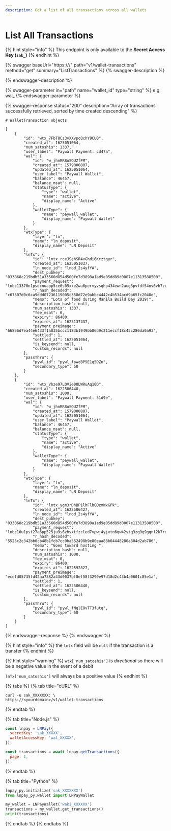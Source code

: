 ```yaml
---
description: Get a list of all transactions across all wallets
---
```


# List All Transactions

{% hint style="info" %}
This endpoint is only available to the **Secret Access Key (`sak_`)**
{% endhint %}

{% swagger baseUrl="https://<yourdomain>/" path="v1/wallet-transactions" method="get" summary="ListTransactions" %}
{% swagger-description %}

{% endswagger-description %}

{% swagger-parameter in="path" name="wallet_id" type="string" %}
e.g. wal\_
{% endswagger-parameter %}

{% swagger-response status="200" description="Array of transactions successfully retrieved, sorted by time created descending" %}
```
# WalletTransaction objects

[
    {
        "id": "wtx_7FbT8Cz3vXXvpcQchY9CU0",
        "created_at": 1625051064,
        "num_satoshis": 1337,
        "user_label": "Paywall Payment: cd47a",
        "wal": {
            "id": "w_jhnRR8uSQUZfPM",
            "created_at": 1579000807,
            "updated_at": 1625051064,
            "user_label": "Paywall Wallet",
            "balance": 46457,
            "balance_msat": null,
            "statusType": {
                "type": "wallet",
                "name": "active",
                "display_name": "Active"
            },
            "walletType": {
                "name": "paywall_wallet",
                "display_name": "Paywall Wallet"
            }
        },
        "wtxType": {
            "layer": "ln",
            "name": "ln_deposit",
            "display_name": "LN Deposit"
        },
        "lnTx": {
            "id": "lntx_rceJSehSR4vGhdi6Krztgyr",
            "created_at": 1625051037,
            "ln_node_id": "lnod_2s4yfYA",
            "dest_pubkey": "033868c219bdb51a33560d854d500fe7d3898a1ad9e05dd89d0007e11313588500",
            "payment_request": "lnbc13370n1psdcnuapp5ce6s05xxe2wa6pervyvsqhp434ewn2aug3pvfdf54nv6vh7zqj8qdzyf3hhgueqdanzqen0dajzqer4wf5kueeqf4sku6tvvysyyatfd3jzq3rp0ysryvp38ysscqzpgxqyz5vqsp5y7t4jxcskf3mnupnvsa26e3ycr7jv08j6cx86g5pfvfa53gm8vhq9qyyssq9heux79sqmfjftejf0vm62d8l6tval9xdhu7tah96xv486htlac3gr5ufs426qrucm3j4txtx0k4ca7uxlvh2a9qm304rpuyum9znygp7xdmn3",
            "r_hash_decoded": "c67507d0c6ca9ddd07236119005c358d72e9abbc4442c4b534acd9a65fc2048e",
            "memo": "Lots of food during Manila Build Day 2019!",
            "description_hash": null,
            "num_satoshis": 1337,
            "fee_msat": 0,
            "expiry": 86400,
            "expires_at": 1625137437,
            "payment_preimage": "66856d7ea44e6433f1a035bccc1183b1949bb86d9c211eccf18c43c286da0a93",
            "settled": 1,
            "settled_at": 1625051064,
            "is_keysend": null,
            "custom_records": null
        },
        "passThru": {
            "pywl_id": "pywl_fpwcBP5E1q5DZn",
            "secondary_type": 50
        }
    },
    {
        "id": "wtx_Vhze97LOVie0OLWRuAq10D",
        "created_at": 1622506440,
        "num_satoshis": 1000,
        "user_label": "Paywall Payment: 51d9e",
        "wal": {
            "id": "w_jhnRR8uSQUZfPM",
            "created_at": 1579000807,
            "updated_at": 1625051064,
            "user_label": "Paywall Wallet",
            "balance": 46457,
            "balance_msat": null,
            "statusType": {
                "type": "wallet",
                "name": "active",
                "display_name": "Active"
            },
            "walletType": {
                "name": "paywall_wallet",
                "display_name": "Paywall Wallet"
            }
        },
        "wtxType": {
            "layer": "ln",
            "name": "ln_deposit",
            "display_name": "LN Deposit"
        },
        "lnTx": {
            "id": "lntx_ygm3rDhBP1lhFlhGOzmWxGPk",
            "created_at": 1622506427,
            "ln_node_id": "lnod_2s4yfYA",
            "dest_pubkey": "033868c219bdb51a33560d854d500fe7d3898a1ad9e05dd89d0007e11313588500",
            "payment_request": "lnbc10u1pst27a6pp525ju9s6zhvxtfzcled7vpwj4yjvtn6qw42ytq3zg9q9gqnf2k7rqdpqgahk2ueqw3hhwctjvssxsmmnw35kueeqcqzpgxqyz5vqsp5q5km4q3yuun4kwn4ky4w63gyhm67xr4c3t86wph8z9js5qfnj03s9qy9qsqk5qvk3mahaqtwhmrmeqyhks2f95h3n68tm37phxqu9wkczwd6fs8pmpdpaw4eyj6fkaacvdlsdwl4v45y6ddyn8hr5mrdcgz6aqm3yqp037sqy",
            "r_hash_decoded": "5525c2c342bb0cb48b1fcb7cc0ba552498b9e80eaa88b04448280a804d2ab786",
            "memo": "Goes toward hosting ",
            "description_hash": null,
            "num_satoshis": 1000,
            "fee_msat": 0,
            "expiry": 86400,
            "expires_at": 1622592827,
            "payment_preimage": "ecefd05735fd42aa7382a43d0037bf8ef58f3299e97d18d2c43b4a0601c85e1a",
            "settled": 1,
            "settled_at": 1622506440,
            "is_keysend": null,
            "custom_records": null
        },
        "passThru": {
            "pywl_id": "pywl_fNglEOvTT3futq",
            "secondary_type": 50
        }
    }
]
```
{% endswagger-response %}
{% endswagger %}

{% hint style="info" %}
the `lntx` field will be `null` if the transaction is a transfer
{% endhint %}

{% hint style="warning" %}
`wtx['num_satoshis']` is _directional_ so there will be a negative value in the event of a debit

`lnTx['num_satoshis']` will always be a positive value
{% endhint %}

{% tabs %}
{% tab title="cURL" %}
```
curl -u sak_XXXXXXX: \
https://<yourdomain>/v1/wallet-transactions
```
{% endtab %}

{% tab title="Node.js" %}
```javascript
const lnpay = LNPay({
  secretKey: 'sak_XXXXX',
  walletAccessKey: 'wal_XXXXX',
});

const transactions = await lnpay.getTransactions({
  page: 1,
});
```
{% endtab %}

{% tab title="Python" %}
```python
lnpay_py.initialize('sak_XXXXXXX')
from lnpay_py.wallet import LNPayWallet

my_wallet = LNPayWallet('waki_XXXXXX')
transactions = my_wallet.get_transactions()
print(transactions)
```
{% endtab %}
{% endtabs %}
